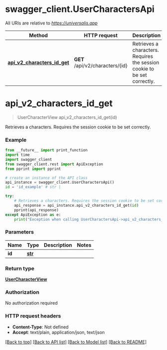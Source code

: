 # swagger_client.UserCharactersApi

All URIs are relative to *https://universalis.app*

Method | HTTP request | Description
------------- | ------------- | -------------
[**api_v2_characters_id_get**](UserCharactersApi.md#api_v2_characters_id_get) | **GET** /api/v2/characters/{id} | Retrieves a characters. Requires the session cookie to be set correctly.


# **api_v2_characters_id_get**
> UserCharacterView api_v2_characters_id_get(id)

Retrieves a characters. Requires the session cookie to be set correctly.

### Example
```python
from __future__ import print_function
import time
import swagger_client
from swagger_client.rest import ApiException
from pprint import pprint

# create an instance of the API class
api_instance = swagger_client.UserCharactersApi()
id = 'id_example' # str | 

try:
    # Retrieves a characters. Requires the session cookie to be set correctly.
    api_response = api_instance.api_v2_characters_id_get(id)
    pprint(api_response)
except ApiException as e:
    print("Exception when calling UserCharactersApi->api_v2_characters_id_get: %s\n" % e)
```

### Parameters

Name | Type | Description  | Notes
------------- | ------------- | ------------- | -------------
 **id** | [**str**](.md)|  | 

### Return type

[**UserCharacterView**](UserCharacterView.md)

### Authorization

No authorization required

### HTTP request headers

 - **Content-Type**: Not defined
 - **Accept**: text/plain, application/json, text/json

[[Back to top]](#) [[Back to API list]](../README.md#documentation-for-api-endpoints) [[Back to Model list]](../README.md#documentation-for-models) [[Back to README]](../README.md)

